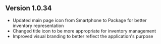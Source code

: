 ## Version 1.0.34
- Updated main page icon from Smartphone to Package for better inventory representation
- Changed title icon to be more appropriate for inventory management
- Improved visual branding to better reflect the application's purpose